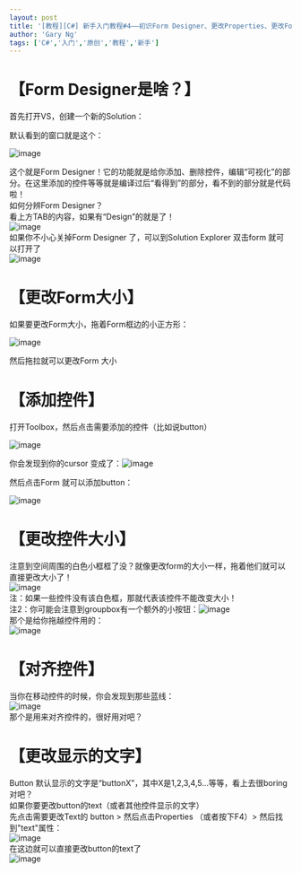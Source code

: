 ```yaml
---
layout: post
title: '[教程][C#] 新手入门教程#4——初识Form Designer、更改Properties、更改Form大小'
author: 'Gary Ng'
tags: ['C#','入门','原创','教程','新手']
---
```


#  【Form Designer是啥？】

首先打开VS，创建一个新的Solution：

默认看到的窗口就是这个：

![image](http://lh5.ggpht.com/-GMyazQTS8xA/UhnWtCLvVpI/AAAAAAAAEDQ/fwGdJx3Hw1o/image_thumb.png?imgmax=800)

  
这个就是Form Designer！它的功能就是给你添加、删除控件，编辑“可视化”的部分。在这里添加的控件等等就是编译过后“看得到”的部分，看不到的部分就是代码啦！  
如何分辨Form Designer？  
看上方TAB的内容，如果有“Design”的就是了！  
![image](http://lh4.ggpht.com/-MyAMFkVARrg/UhnWuXRBzBI/AAAAAAAAEDg/sDVsA-qGRho/image_thumb%25255B1%25255D.png?imgmax=800)  
如果你不小心关掉Form Designer 了，可以到Solution Explorer 双击form 就可以打开了  
![image](http://lh3.ggpht.com/-Z98A9uEkvq8/UhnWvoEj2oI/AAAAAAAAEDw/uprvizgAJ_w/image_thumb%25255B2%25255D.png?imgmax=800)  
  


#  【更改Form大小】

如果要更改Form大小，拖着Form框边的小正方形：

![image](http://lh6.ggpht.com/-Tq4ehITycG0/UhnWwgGGVxI/AAAAAAAAEEA/iV9VbSWUlc4/image_thumb%25255B3%25255D.png?imgmax=800)

然后拖拉就可以更改Form 大小

  


#  【添加控件】

打开Toolbox，然后点击需要添加的控件（比如说button）

![image](http://lh6.ggpht.com/-zZKW241yVJE/UhnWx0mN1rI/AAAAAAAAEEQ/X8bIqlB37qc/image_thumb%25255B5%25255D.png?imgmax=800)

  


你会发现到你的cursor 变成了：![image](http://lh4.ggpht.com/-PWC2zRP0Rbs/UhnWymGIF4I/AAAAAAAAEEg/JABvf_DLCiw/image_thumb%25255B6%25255D.png?imgmax=800)

然后点击Form 就可以添加button：

![image](http://lh6.ggpht.com/-QINeIQqwQdw/UhnWzr5y9FI/AAAAAAAAEEw/xbTRp4ZyaIY/image_thumb%25255B7%25255D.png?imgmax=800)

  


#  【更改控件大小】

注意到空间周围的白色小框框了没？就像更改form的大小一样，拖着他们就可以直接更改大小了！  
![image](http://lh3.ggpht.com/-X7Tog-kxXCQ/UhnW0lvrzsI/AAAAAAAAEFA/2dNjf-lkNI4/image_thumb%25255B8%25255D.png?imgmax=800)  
注：如果一些控件没有该白色框，那就代表该控件不能改变大小！  
注2：你可能会注意到groupbox有一个额外的小按钮：![image](http://lh3.ggpht.com/-kqpXdhMgGTg/UhnW1ihz-3I/AAAAAAAAEFQ/UuUTo7LlaJ0/image_thumb%25255B9%25255D.png?imgmax=800)  
那个是给你拖越控件用的：  
![image](http://lh6.ggpht.com/-QYhch0bUfrc/UhnW2gBWISI/AAAAAAAAEFg/MhVSnXDzFIk/image_thumb%25255B10%25255D.png?imgmax=800)  
  


#  【对齐控件】

当你在移动控件的时候，你会发现到那些蓝线：  
![image](http://lh4.ggpht.com/-cPyTuiByxBY/UhnW3u0ImgI/AAAAAAAAEFw/BtihVmjlVo0/image_thumb%25255B11%25255D.png?imgmax=800)  
那个是用来对齐控件的，很好用对吧？  


#  【更改显示的文字】

Button 默认显示的文字是“buttonX”，其中X是1,2,3,4,5…等等，看上去很boring对吧？  
如果你要更改button的text（或者其他控件显示的文字）  
先点击需要更改Text的 button > 然后点击Properties （或者按下F4）>  然后找到"text"属性：  
![image](http://lh3.ggpht.com/-PJfQHKw0VoI/UhnW4uxDAyI/AAAAAAAAEGA/WjAxOc7dq5g/image_thumb%25255B12%25255D.png?imgmax=800)  
在这边就可以直接更改button的text了  
![image](http://lh6.ggpht.com/-VRXsMHV77pk/UhnW5lfWpbI/AAAAAAAAEGQ/p4_2O57KOX0/image_thumb%25255B13%25255D.png?imgmax=800)
